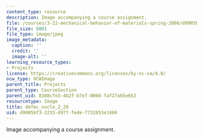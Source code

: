 ```yaml
---
content_type: resource
description: Image accompanying a course assignment.
file: /courses/3-22-mechanical-behavior-of-materials-spring-2008/d9905bf33233d977fede7732853e1484_defec_nucle_2_20.jpg
file_size: 8801
file_type: image/jpeg
image_metadata:
  caption: ''
  credit: ''
  image-alt: ''
learning_resource_types:
- Projects
license: https://creativecommons.org/licenses/by-nc-sa/4.0/
ocw_type: OCWImage
parent_title: Projects
parent_type: CourseSection
parent_uid: 8388cfe3-4b2f-b7e7-0060-faf27a65e652
resourcetype: Image
title: defec_nucle_2_20
uid: d9905bf3-3233-d977-fede-7732853e1484
---
```

Image accompanying a course assignment.